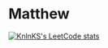 # Matthew

[![KnlnKS's LeetCode stats](https://leetcode-stats-six.vercel.app/?username=Mat1hew&theme=dark)](https://github.com/KnlnKS/leetcode-stats)
